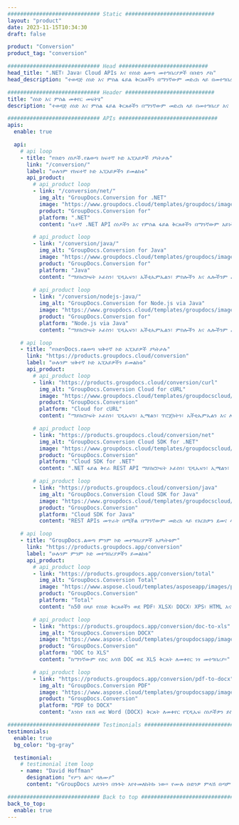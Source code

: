 ```yaml
---
############################# Static ############################
layout: "product"
date: 2023-11-15T10:34:30
draft: false

product: "Conversion"
product_tag: "conversion"

############################# Head ############################
head_title: ".NET፣ Java፣ Cloud APIs እና የሰነድ ልወጣ መተግበሪያዎች በቡድን ዶክ"
head_description: "ተወዳጅ ሰነድ እና ምስል ፋይል ቅርጸቶችን በማንኛውም መድረክ ላይ በመተግበሪያ እና በኤፒአይ ላይ የተመሰረቱ መፍትሄዎችን ይለውጡ።"

############################# Header ############################
title: "ሰነድ እና ምስል መቀየር መፍትሄ"
description: "ተወዳጅ ሰነድ እና ምስል ፋይል ቅርጸቶችን በማንኛውም መድረክ ላይ በመተግበሪያ እና በኤፒአይ ላይ የተመሰረቱ መፍትሄዎችን ይለውጡ።"

############################# APIs ###############################
apis:
  enable: true

  api:
    # api loop
    - title: "የቡድን ሰነዶች.የልወጣ ከፍተኛ ኮድ ኤፒአይዎች ያካትታሉ"
      link: "/conversion/"
      label: "ሁሉንም የከፍተኛ ኮድ ኤፒአይዎችን ይመልከቱ"
      api_product:
        # api_product loop
        - link: "/conversion/net/"
          img_alt: "GroupDocs.Conversion for .NET"
          image: "https://www.groupdocs.cloud/templates/groupdocs/images/product-logos/groupdocs-conversion-net.png"
          product: "GroupDocs.Conversion for"
          platform: ".NET"
          content: "ቤተኛ .NET API ሰነዶችን እና የምስል ፋይል ቅርጸቶችን በማንኛውም አይነት የ NET መተግበሪያ በትክክል ለመለወጥ። በሚቀየርበት ጊዜ የምስል የውሃ ምልክቶችን ማከልን ይደግፋል።"

        # api_product loop
        - link: "/conversion/java/"
          img_alt: "GroupDocs.Conversion for Java"
          image: "https://www.groupdocs.cloud/templates/groupdocs/images/product-logos/groupdocs-conversion-java.png"
          product: "GroupDocs.Conversion for"
          platform: "Java"
          content: "ማይክሮሶፍት ኦፊስን፣ ​​ፒዲኤፍን፣ ኤችቲኤምኤልን፣ ምስሎችን እና ሌሎችንም ጨምሮ በሁሉም የኢንዱስትሪ ደረጃ የሰነድ ቅርጸቶች መካከል በቀላሉ ለመቀየር የጃቫ መተግበሪያዎችዎን ያንቁ።"
          
        # api_product loop
        - link: "/conversion/nodejs-java/"
          img_alt: "GroupDocs.Conversion for Node.js via Java"
          image: "https://www.groupdocs.cloud/templates/groupdocs/images/product-logos/groupdocs-conversion-nodejs-java.png"
          product: "GroupDocs.Conversion for"
          platform: "Node.js via Java"
          content: "ማይክሮሶፍት ኦፊስን፣ ​​ፒዲኤፍን፣ ኤችቲኤምኤልን፣ ምስሎችን እና ሌሎችንም ጨምሮ በሁሉም የኢንዱስትሪ ደረጃ የሰነድ ቅርጸቶች መካከል በቀላሉ ለመቀየር የጃቫ ስክሪፕት መተግበሪያዎችዎን ያንቁ።"

    # api loop
    - title: "የቡድንDocs.የልወጣ ዝቅተኛ ኮድ ኤፒአይዎች ያካትታሉ"
      link: "https://products.groupdocs.cloud/conversion"
      label: "ሁሉንም ዝቅተኛ ኮድ ኤፒአይዎችን ይመልከቱ"
      api_product:
        # api_product loop
        - link: "https://products.groupdocs.cloud/conversion/curl"
          img_alt: "GroupDocs.Conversion Cloud for cURL"
          image: "https://www.groupdocs.cloud/templates/groupdocscloud/images/sdk/272x272/groupdocs_conversion-for-curl.png"
          product: "GroupDocs.Conversion"
          platform: "Cloud for cURL"
          content: "ማይክሮሶፍት ኦፊስን፣ ​​ፒዲኤፍን፣ ኢሜልን፣ ፕሮጄክትን፣ ኤችቲኤምኤልን እና ሌሎች በመተግበሪያዎችዎ ውስጥ ያሉ የተለመዱ የፋይል ቅርጸቶችን በቀላሉ ለመቀየር ከURL RESTful ፋይል ልወጣ ኤፒአይ ጋር ይስሩ።"

        # api_product loop
        - link: "https://products.groupdocs.cloud/conversion/net"
          img_alt: "GroupDocs.Conversion Cloud SDK for .NET"
          image: "https://www.groupdocs.cloud/templates/groupdocscloud/images/sdk/272x272/groupdocs_conversion-for-net.png"
          product: "GroupDocs.Conversion"
          platform: "Cloud SDK for .NET"
          content: ".NET ፋይል ቅየራ REST API ማይክሮሶፍት ኦፊስን፣ ​​ፒዲኤፍን፣ ኢሜልን፣ ፕሮጄክትን፣ ኤችቲኤምኤልን እና ሌሎች የተለመዱ የፋይል ቅርጸቶችን በማንኛውም መድረክ ላይ ክላውድ ኤስዲኬን በመጠቀም በቀላሉ ለመቀየር።"

        # api_product loop
        - link: "https://products.groupdocs.cloud/conversion/java"
          img_alt: "GroupDocs.Conversion Cloud SDK for Java"
          image: "https://www.groupdocs.cloud/templates/groupdocscloud/images/sdk/272x272/groupdocs_conversion-for-java.png"
          product: "GroupDocs.Conversion"
          platform: "Cloud SDK for Java"
          content: "REST APIs መጥራት በሚችል በማንኛውም መድረክ ላይ የእርስዎን ደመና ላይ የተመሰረቱ የጃቫ መተግበሪያዎችን በላቁ ሰነዶች የመቀየር ባህሪያት ያበለጽጉ።"

    # api loop
    - title: "GroupDocs.ልወጣ ምንም ኮድ መተግበሪያዎች አያካትቱም"
      link: "https://products.groupdocs.app/conversion"
      label: "ሁሉንም ምንም ኮድ መተግበሪያዎችን ይመልከቱ"
      api_product:
        # api_product loop
        - link: "https://products.groupdocs.app/conversion/total"
          img_alt: "GroupDocs.Conversion Total"
          image: "https://www.aspose.cloud/templates/asposeapp/images/products/logo/aspose_conversion-app.png"
          product: "GroupDocs.Conversion"
          platform: "Total"
          content: "ከ50 በላይ የሰነድ ቅርጸቶችን ወደ PDF፣ XLSX፣ DOCX፣ XPS፣ HTML እና ሌሎችም ቀይር።"

        # api_product loop
        - link: "https://products.groupdocs.app/conversion/doc-to-xls"
          img_alt: "GroupDocs.Conversion DOCX"
          image: "https://www.aspose.cloud/templates/groupdocsapp/images/products/logo/groupdocs_words-app.png"
          product: "GroupDocs.Conversion"
          platform: "DOC to XLS"
          content: "ከማንኛውም የድር አሳሽ DOC ወደ XLS ቅርጸት ለመቀየር ነፃ መተግበሪያ።"

        # api_product loop
        - link: "https://products.groupdocs.app/conversion/pdf-to-docx"
          img_alt: "GroupDocs.Conversion PDF"
          image: "https://www.aspose.cloud/templates/groupdocsapp/images/products/logo/groupdocs_pdf-app.png"
          product: "GroupDocs.Conversion"
          platform: "PDF to DOCX"
          content: "እንከን የለሽ ወደ Word (DOCX) ቅርጸት ለመቀየር የፒዲኤፍ ሰነዶችዎን ይስቀሉ።"

############################# Testimonials ###############################
testimonials:
  enable: true
  bg_color: "bg-gray"

  testimonial:
    # testimonial item loop
    - name: "David Hoffman"
      designation: "የሥነ ልቦና ባለሙያ"
      content: "የGroupDocs እድገትን በጉጉት እየተመለከትኩ ነው። የሙሉ ቡድንዎ ምላሽ በጣም ረድቶኛል፣ በGroupDocs ላይ ከአንድ ሰው ጋር ስነጋገር አንድ ሰው እየሰማ እንደሆነ እና ነገሮችን እየፈፀመ መሆኑን ዋስትና እሰጣለሁ።"

############################# Back to top ###############################
back_to_top:
  enable: true
---
```

